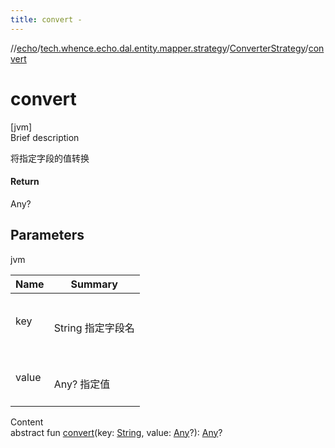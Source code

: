 ```yaml
---
title: convert -
---
```

//[echo](../../index.md)/[tech.whence.echo.dal.entity.mapper.strategy](../index.md)/[ConverterStrategy](index.md)/[convert](convert.md)



# convert  
[jvm]  
Brief description  


将指定字段的值转换



#### Return  


Any?



## Parameters  
  
jvm  
  
|  Name|  Summary| 
|---|---|
| key| <br><br>String 指定字段名<br><br>
| value| <br><br>Any? 指定值<br><br>
  
  
Content  
abstract fun [convert](convert.md)(key: [String](https://kotlinlang.org/api/latest/jvm/stdlib/kotlin/-string/index.html), value: [Any](https://kotlinlang.org/api/latest/jvm/stdlib/kotlin/-any/index.html)?): [Any](https://kotlinlang.org/api/latest/jvm/stdlib/kotlin/-any/index.html)?  



